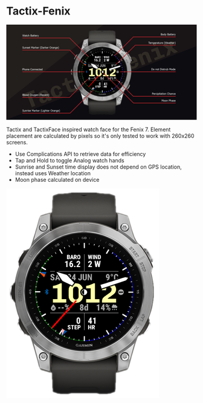 # Tactix-Fenix

![cover image](docs/hero-02.png)

Tactix and TactixFace inspired watch face for the Fenix 7. Element placement are calculated by pixels so it's only tested to work with 260x260 screens.

- Use Complications API to retrieve data for efficiency
- Tap and Hold to toggle Analog watch hands
- Sunrise and Sunset time display does not depend on GPS location, instead uses Weather location
- Moon phase calculated on device

![screenshot](docs/screenshot-01.png)
